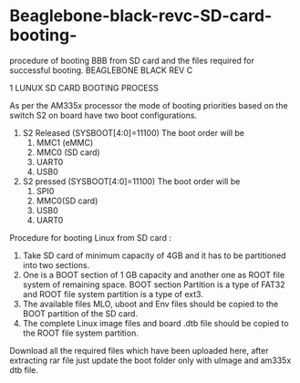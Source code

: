 # Beaglebone-black-revc-SD-card-booting-
procedure of booting BBB from SD card and the files required for successful booting.
BEAGLEBONE BLACK REV C

1	LUNUX SD CARD BOOTING PROCESS

As per the AM335x processor the mode of booting priorities based on the switch S2 on board have two boot configurations.

1.	S2 Released (SYSBOOT[4:0]=11100)
    The boot order will be 
    1.	MMC1 (eMMC)
    2.	MMC0 (SD card)
    3.	UART0
    4.	USB0
2.	S2 pressed (SYSBOOT[4:0]=11100)
    The boot order will be 
    1.	SPI0
    2.	MMC0(SD card)
    3.	USB0
    4.	UART0
  
Procedure for booting Linux from SD card :

1.	Take SD card of minimum capacity of 4GB and it has to be partitioned into two sections. 
2.	One is a BOOT section of 1 GB capacity and another one as ROOT file system of remaining space. BOOT section Partition is a     type of FAT32 and ROOT file system partition is a type of ext3.
3.	The available files MLO, uboot and Env files should be copied to the BOOT partition of the SD card.
4.	The complete Linux image files and board .dtb file should be copied to the ROOT file system partition.


Download all the required files which have been uploaded here, after extracting rar file just update the boot folder only with uImage and am335x dtb file.
